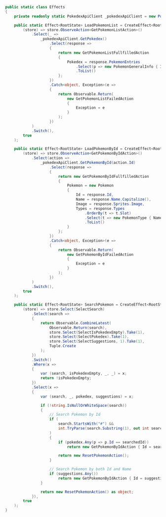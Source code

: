 ﻿```csharp
public static class Effects
{
    private readonly static PokedexApiClient _pokedexApiClient = new PokedexApiClient();

    public static Effect<RootState> LoadPokemonList = CreateEffect<RootState>(
        (store) => store.ObserveAction<GetPokemonListAction>()
            .Select(_ =>
                _pokedexApiClient.GetPokedex()
                    .Select(response =>
                    {
                        return new GetPokemonListFullfilledAction
                        {
                            Pokedex = response.PokemonEntries
                                .Select(p => new PokemonGeneralInfo { Id = p.Number, Name = p.Species.Name.Capitalize() })
                                .ToList()
                        };
                    })
                    .Catch<object, Exception>(e =>
                    {
                        return Observable.Return(
                            new GetPokemonListFailedAction
                            {
                                Exception = e
                            }
                        );
                    })
            )
            .Switch(),
        true
    );

    public static Effect<RootState> LoadPokemonById = CreateEffect<RootState>(
        (store) => store.ObserveAction<GetPokemonByIdAction>()
            .Select(action =>
                _pokedexApiClient.GetPokemonById(action.Id)
                    .Select(response =>
                    {
                        return new GetPokemonByIdFullfilledAction
                        {
                            Pokemon = new Pokemon
                            {
                                Id = response.Id,
                                Name = response.Name.Capitalize(),
                                Image = response.Sprites.Image,
                                Types = response.Types
                                    .OrderBy(t => t.Slot)
                                    .Select(t => new PokemonType { Name = t.Type.Name })
                                    .ToList()
                            }
                        };
                    })
                    .Catch<object, Exception>(e =>
                    {
                        return Observable.Return(
                            new GetPokemonByIdFailedAction
                            {
                                Exception = e
                            }
                        );
                    })
            )
            .Switch(),
        true
    );

    public static Effect<RootState> SearchPokemon = CreateEffect<RootState>(
        (store) => store.Select(SelectSearch)
            .Select(search =>
            {
                return Observable.CombineLatest(
                    Observable.Return(search),
                    store.Select(SelectIsPokedexEmpty).Take(1),
                    store.Select(SelectPokedex).Take(1),
                    store.Select(SelectSuggestions, 1).Take(1),
                    Tuple.Create
                );
            })
            .Switch()
            .Where(x =>
            {
                var (search, isPokedexEmpty, _, _) = x;
                return !isPokedexEmpty;
            })
            .Select(x =>
            {
                var (search, _, pokedex, suggestions) = x;

                if (!string.IsNullOrWhiteSpace(search))
                {
                    // Search Pokemon by Id
                    if (
                        search.StartsWith("#") &&
                        int.TryParse(search.Substring(1), out int searchedId)
                    )
                    {
                        if (pokedex.Any(p => p.Id == searchedId))
                            return new GetPokemonByIdAction { Id = searchedId };

                        return new ResetPokemonAction();
                    }

                    // Search Pokemon by both Id and Name
                    if (suggestions.Any())
                        return new GetPokemonByIdAction { Id = suggestions.First().Id };
                }

                return new ResetPokemonAction() as object;
            }),
        true
    );
}
```
